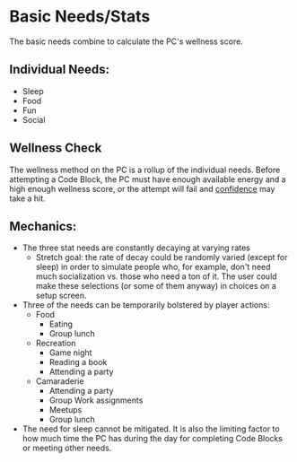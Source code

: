 # Basic Needs/Stats

The basic needs combine to calculate the PC's wellness score.

## Individual Needs:

* Sleep
* Food
* Fun
* Social

## Wellness Check

The wellness method on the PC is a rollup of the individual needs. Before attempting a Code Block, the PC must have enough available energy and a high enough wellness score, or the attempt will fail and [confidence](./Confidence.md) may take a hit.

## Mechanics:

* The three stat needs are constantly decaying at varying rates
  * Stretch goal: the rate of decay could be randomly varied (except for sleep) in order to simulate people who, for example, don't need much socialization vs. those who need a ton of it. The user could make these selections (or some of them anyway) in choices on a setup screen.
* Three of the needs can be temporarily bolstered by player actions:
  * Food
    * Eating
    * Group lunch
  * Recreation
    * Game night
    * Reading a book
    * Attending a party
  * Camaraderie
    * Attending a party
    * Group Work assignments
    * Meetups
    * Group lunch
* The need for sleep cannot be mitigated. It is also the limiting factor to how much time the PC has during the day for completing Code Blocks or meeting other needs.